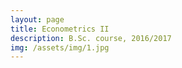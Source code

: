 ```yaml
---
layout: page
title: Econometrics II
description: B.Sc. course, 2016/2017
img: /assets/img/1.jpg
---
```


